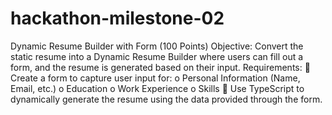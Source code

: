 # hackathon-milestone-02

Dynamic Resume Builder with Form (100 Points)
Objective:
Convert the static resume into a Dynamic Resume Builder where users can fill out a form, and the
resume is generated based on their input.
Requirements:
 Create a form to capture user input for:
o Personal Information (Name, Email, etc.)
o Education
o Work Experience
o Skills
 Use TypeScript to dynamically generate the resume using the data provided through the
form.
